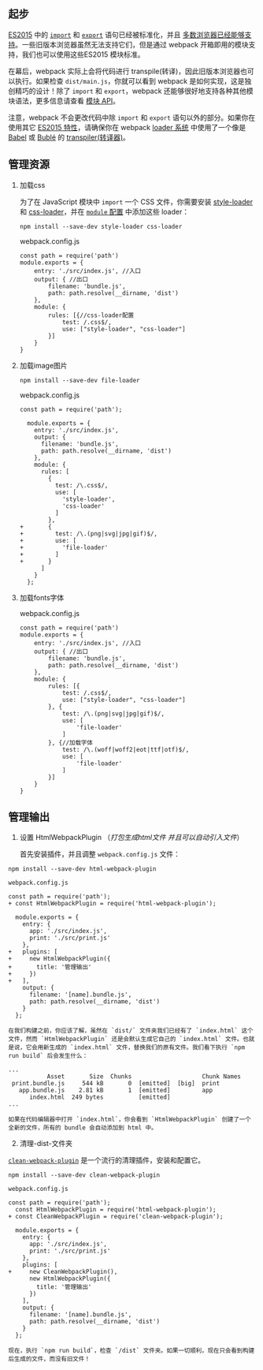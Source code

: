 ## 起步

[ES2015](https://babel.docschina.org/docs/en/learn/) 中的 [`import`](https://developer.mozilla.org/en-US/docs/Web/JavaScript/Reference/Statements/import) 和 [`export`](https://developer.mozilla.org/en-US/docs/Web/JavaScript/Reference/Statements/export) 语句已经被标准化，并且 [多数浏览器已经能够支持](https://caniuse.com/#search=modules)。一些旧版本浏览器虽然无法支持它们，但是通过 webpack 开箱即用的模块支持，我们也可以使用这些ES2015 模块标准。

在幕后，webpack 实际上会将代码进行 transpile(转译)，因此旧版本浏览器也可以执行。如果检查 `dist/main.js`，你就可以看到 webpack 是如何实现，这是独创精巧的设计！除了 `import` 和 `export`，webpack 还能够很好地支持各种其他模块语法，更多信息请查看 [模块 API](https://webpack.docschina.org/api/module-methods)。

注意，webpack 不会更改代码中除 `import` 和 `export` 语句以外的部分。如果你在使用其它 [ES2015 特性](http://es6-features.org/)，请确保你在 webpack [loader 系统](https://webpack.docschina.org/concepts/loaders/) 中使用了一个像是 [Babel](https://babel.docschina.org/) 或 [Bublé](https://buble.surge.sh/guide/) 的 [transpiler(转译器)](https://webpack.docschina.org/loaders/#transpiling)。

## 管理资源

1. 加载css  

    为了在 JavaScript 模块中 `import` 一个 CSS 文件，你需要安装 [style-loader](https://webpack.docschina.org/loaders/style-loader) 和 [css-loader](https://webpack.docschina.org/loaders/css-loader)，并在 [`module` 配置](https://webpack.docschina.org/configuration/module) 中添加这些 loader： 

   ```
   npm install --save-dev style-loader css-loader
   ```

    webpack.config.js

   ```
   const path = require('path')
   module.exports = {
       entry: './src/index.js', //入口
       output: { //出口
           filename: 'bundle.js',
           path: path.resolve(__dirname, 'dist')
       },
       module: {
           rules: [{//css-loader配置
               test: /.css$/,
               use: ["style-loader", "css-loader"]
           }]
       }
   }
   ```

2. 加载image图片 

   ```
   npm install --save-dev file-loader
   ```

    webpack.config.js

   ```
   const path = require('path');
   
     module.exports = {
       entry: './src/index.js',
       output: {
         filename: 'bundle.js',
         path: path.resolve(__dirname, 'dist')
       },
       module: {
         rules: [
           {
             test: /\.css$/,
             use: [
               'style-loader',
               'css-loader'
             ]
           },
   +       {
   +         test: /\.(png|svg|jpg|gif)$/,
   +         use: [
   +           'file-loader'
   +         ]
   +       }
         ]
       }
     };
   ```

3. 加载fonts字体

    webpack.config.js

   ```
   const path = require('path')
   module.exports = {
       entry: './src/index.js', //入口
       output: { //出口
           filename: 'bundle.js',
           path: path.resolve(__dirname, 'dist')
       },
       module: {
           rules: [{
               test: /.css$/,
               use: ["style-loader", "css-loader"]
           }, {
               test: /\.(png|svg|jpg|gif)$/,
               use: [
                   'file-loader'
               ]
           }, {//加载字体
               test: /\.(woff|woff2|eot|ttf|otf)$/,
               use: [
                   'file-loader'
               ]
           }]
       }
   }
   ```

## 管理输出

1.  设置 HtmlWebpackPlugin （*打包生成html文件 并且可以自动引入文件*）

    首先安装插件，并且调整 `webpack.config.js` 文件： 

   ```
   npm install --save-dev html-webpack-plugin
   ```

    webpack.config.js

   ```
   const path = require('path');
   + const HtmlWebpackPlugin = require('html-webpack-plugin');
   
     module.exports = {
       entry: {
         app: './src/index.js',
         print: './src/print.js'
       },
   +   plugins: [
   +     new HtmlWebpackPlugin({
   +       title: '管理输出'
   +     })
   +   ],
       output: {
         filename: '[name].bundle.js',
         path: path.resolve(__dirname, 'dist')
       }
     };
   ```

    在我们构建之前，你应该了解，虽然在 `dist/` 文件夹我们已经有了 `index.html` 这个文件，然而 `HtmlWebpackPlugin` 还是会默认生成它自己的 `index.html` 文件。也就是说，它会用新生成的 `index.html` 文件，替换我们的原有文件。我们看下执行 `npm run build` 后会发生什么： 

   ```
   ...
              Asset       Size  Chunks                    Chunk Names
    print.bundle.js     544 kB       0  [emitted]  [big]  print
      app.bundle.js    2.81 kB       1  [emitted]         app
         index.html  249 bytes          [emitted]
   ...
   ```

    如果在代码编辑器中打开 `index.html`，你会看到 `HtmlWebpackPlugin` 创建了一个全新的文件，所有的 bundle 会自动添加到 html 中。

2.  清理-dist-文件夹 

   [`clean-webpack-plugin`](https://www.npmjs.com/package/clean-webpack-plugin) 是一个流行的清理插件，安装和配置它。

   ```
   npm install --save-dev clean-webpack-plugin
   ```

    webpack.config.js

   ```
   const path = require('path');
     const HtmlWebpackPlugin = require('html-webpack-plugin');
   + const CleanWebpackPlugin = require('clean-webpack-plugin');
   
     module.exports = {
       entry: {
         app: './src/index.js',
         print: './src/print.js'
       },
       plugins: [
   +     new CleanWebpackPlugin(),
         new HtmlWebpackPlugin({
           title: '管理输出'
         })
       ],
       output: {
         filename: '[name].bundle.js',
         path: path.resolve(__dirname, 'dist')
       }
     };
   ```

    现在，执行 `npm run build`，检查 `/dist` 文件夹。如果一切顺利，现在只会看到构建后生成的文件，而没有旧文件！ 